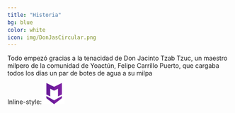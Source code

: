 ```yaml
---
title: "Historia"
bg: blue
color: white
icon: img/DonJasCircular.png
---
```


Todo empezó gracias a la tenacidad de Don Jacinto Tzab Tzuc, un maestro milpero de la comunidad de Yoactún, Felipe Carrillo Puerto, que cargaba todos los días un par de botes de agua a su milpa

Inline-style: 
![Don Jacinto en camino a la milpa](https://github.com/adam-p/markdown-here/raw/master/src/common/images/icon48.png "Logo Title Text 1")

